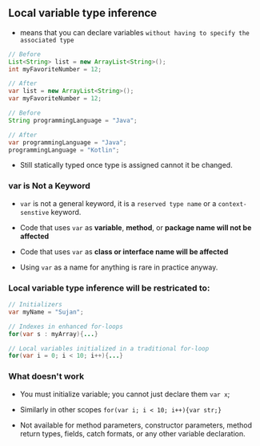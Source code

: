 ## Local variable type inference

- means that you can declare variables `without having to specify the associated type`
```java
// Before
List<String> list = new ArrayList<String>();
int myFavoriteNumber = 12;

// After
var list = new ArrayList<String>();
var myFavoriteNumber = 12;
```

```java
// Before
String programmingLanguage = "Java";

// After
var programmingLanguage = "Java";
programmingLanguage = "Kotlin";
```

- Still statically typed once type is assigned cannot it be changed.

### var is Not a Keyword
- `var` is not a general keyword, it is a `reserved type name` or a `context-senstive` keyword.

- Code that uses `var` as **variable**, **method**, or **package name will not be affected**
- Code that uses `var` as **class or interface name will be affected**
- Using `var` as a name for anything is rare in practice anyway.

### Local variable type inference will be restricated to:

```java
// Initializers
var myName = "Sujan";

// Indexes in enhanced for-loops
for(var s : myArray){...}

// Local variables initialized in a traditional for-loop
for(var i = 0; i < 10; i++){...}
```

### What doesn't work

- You must initialize variable; you cannot just declare them
`var x`;

-  Similarly in other scopes
`for(var i; i < 10; i++){var str;}`

- Not available for method parameters, constructor parameters, method return types, fields, catch formats, or any other variable declaration.
